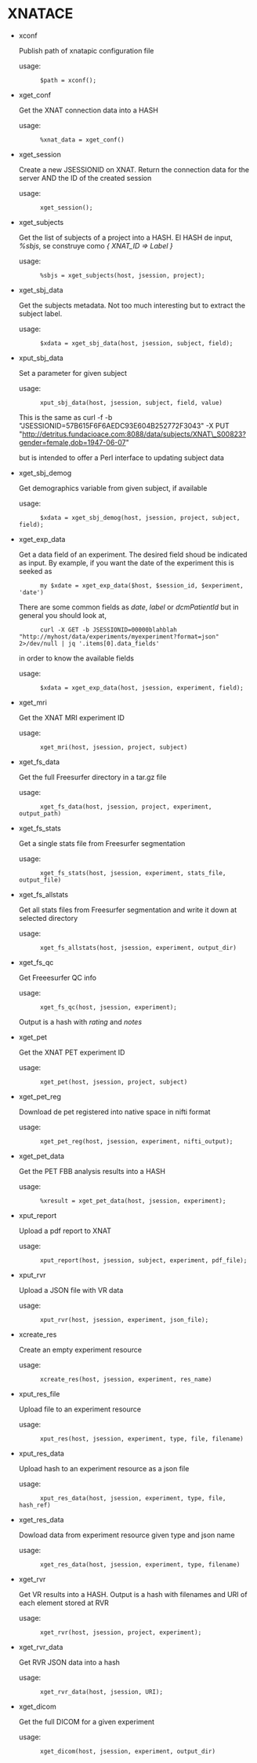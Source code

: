 # XNATACE

- xconf

    Publish path of xnatapic configuration file

    usage: 

            $path = xconf();

- xget\_conf

    Get the XNAT connection data into a HASH

    usage: 

            %xnat_data = xget_conf()

- xget\_session

    Create a new JSESSIONID on XNAT. Return the connection data
    for the server AND the ID of the created session

    usage: 

            xget_session();

- xget\_subjects

    Get the list of subjects of a project into a HASH. 
    El HASH de input, _%sbjs_, se construye como _{ XNAT\_ID => Label }_

    usage: 

            %sbjs = xget_subjects(host, jsession, project);

- xget\_sbj\_data

    Get the subjects metadata. Not too
    much interesting but to extract
    the subject label.

    usage:

            $xdata = xget_sbj_data(host, jsession, subject, field);

- xput\_sbj\_data 

    Set a parameter for given subject

    usage:

            xput_sbj_data(host, jsession, subject, field, value)

    This is the same as 
    	curl -f -b "JSESSIONID=57B615F6F6AEDC93E604B252772F3043" -X PUT "http://detritus.fundacioace.com:8088/data/subjects/XNAT\_S00823?gender=female,dob=1947-06-07"

    but is intended to offer a Perl interface to updating subject data

- xget\_sbj\_demog

    Get demographics variable from given subject, if available

    usage:

            $xdata = xget_sbj_demog(host, jsession, project, subject, field);

- xget\_exp\_data

    Get a data field of an experiment.
    The desired field shoud be indicated as input.
    By example, if you want the date of the experiment this is 
    seeked as 

            my $xdate = xget_exp_data($host, $session_id, $experiment, 'date')

    There are some common fields as _date_, _label_ or _dcmPatientId_ 
    but in general  you should look at,

            curl -X GET -b JSESSIONID=00000blahblah "http://myhost/data/experiments/myexperiment?format=json" 2>/dev/null | jq '.items[0].data_fields'

    in order to know the available fields

    usage:

            $xdata = xget_exp_data(host, jsession, experiment, field);

- xget\_mri

    Get the XNAT MRI experiment ID

    usage: 

            xget_mri(host, jsession, project, subject)

- xget\_fs\_data

    Get the full Freesurfer directory in a tar.gz file

    usage: 

            xget_fs_data(host, jsession, project, experiment, output_path)
            

- xget\_fs\_stats

    Get a single stats file from Freesurfer segmentation

    usage:

            xget_fs_stats(host, jsession, experiment, stats_file, output_file) 

- xget\_fs\_allstats

    Get all stats files from Freesurfer segmentation and write it down at selected directory

    usage:

            xget_fs_allstats(host, jsession, experiment, output_dir)

- xget\_fs\_qc

    Get Freeesurfer QC info

    usage:

            xget_fs_qc(host, jsession, experiment);

    Output is a hash with _rating_ and _notes_

- xget\_pet

    Get the XNAT PET experiment ID

    usage: 

            xget_pet(host, jsession, project, subject)

- xget\_pet\_reg

    Download de pet registered into native space in nifti format

    usage: 

            xget_pet_reg(host, jsession, experiment, nifti_output);

- xget\_pet\_data

    Get the PET FBB analysis results into a HASH

    usage:

            %xresult = xget_pet_data(host, jsession, experiment);

- xput\_report

    Upload a pdf report to XNAT

    usage: 

            xput_report(host, jsession, subject, experiment, pdf_file);

- xput\_rvr

    Upload a JSON file with VR data

    usage: 

            xput_rvr(host, jsession, experiment, json_file);

- xcreate\_res 

    Create an empty experiment resource

    usage:

            xcreate_res(host, jsession, experiment, res_name)

- xput\_res\_file

    Upload file to an experiment resource

    usage:

            xput_res(host, jsession, experiment, type, file, filename)

- xput\_res\_data 

    Upload hash to an experiment resource as a json file

    usage:

            xput_res_data(host, jsession, experiment, type, file, hash_ref)

- xget\_res\_data

    Dowload data from experiment resource given type and json name

    usage:

            xget_res_data(host, jsession, experiment, type, filename)

- xget\_rvr

    Get VR results into a HASH. Output is a hash with filenames and URI of each element stored at RVR

    usage: 

            xget_rvr(host, jsession, project, experiment);

- xget\_rvr\_data

    Get RVR JSON data into a hash

    usage: 

            xget_rvr_data(host, jsession, URI);

- xget\_dicom

    Get the full DICOM for a given experiment

    usage:

            xget_dicom(host, jsession, experiment, output_dir)
